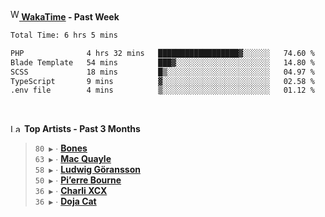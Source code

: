 <img src="https://github.com/dxnter/dxnter/assets/17434202/67b21fa4-d36d-46f9-9dec-f23d976b00ef" alt="WakaTime Logo" width="14" height="18"/><a href="https://wakatime.com/@dxnter" target="_blank"><strong> WakaTime</strong></a><strong> - Past Week</strong>

<!--START_SECTION:waka-->

```txt
Total Time: 6 hrs 5 mins

PHP              4 hrs 32 mins   ██████████████████▓░░░░░░   74.60 %
Blade Template   54 mins         ███▓░░░░░░░░░░░░░░░░░░░░░   14.80 %
SCSS             18 mins         █▒░░░░░░░░░░░░░░░░░░░░░░░   04.97 %
TypeScript       9 mins          ▓░░░░░░░░░░░░░░░░░░░░░░░░   02.58 %
.env file        4 mins          ▒░░░░░░░░░░░░░░░░░░░░░░░░   01.12 %
```

<!--END_SECTION:waka-->

<br/>

<!--START_LASTFM_ARTISTS:{"period": "3month", "rows": 6}-->
<a href="https://last.fm" target="_blank"><img src="https://user-images.githubusercontent.com/17434202/215290617-e793598d-d7c9-428f-9975-156db1ba89cc.svg" alt="Last.fm Logo" width="18" height="13"/></a> **Top Artists - Past 3 Months**

> `80 ▶️` ∙ **[Bones](https://www.last.fm/music/Bones)**<br/>
> `63 ▶️` ∙ **[Mac Quayle](https://www.last.fm/music/Mac+Quayle)**<br/>
> `58 ▶️` ∙ **[Ludwig Göransson](https://www.last.fm/music/Ludwig+G%C3%B6ransson)**<br/>
> `50 ▶️` ∙ **[Pi’erre Bourne](https://www.last.fm/music/Pi%E2%80%99erre+Bourne)**<br/>
> `36 ▶️` ∙ **[Charli XCX](https://www.last.fm/music/Charli+XCX)**<br/>
> `36 ▶️` ∙ **[Doja Cat](https://www.last.fm/music/Doja+Cat)**<br/>
<!--END_LASTFM_ARTISTS-->
